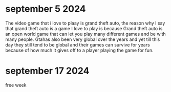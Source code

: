 
# september 5 2024

The video game that i love to plaay is grand theft auto, the reason why I say that grand theft auto is a game I love to play is because Grand theft auto is an open world game that can let you play many different games and be with many people. Gtahas also been very global over the years and yet till this day they still tend to be global and their games can survive for years because of how much it gives off to a player playing the game for fun.

# september 17 2024

free week 

